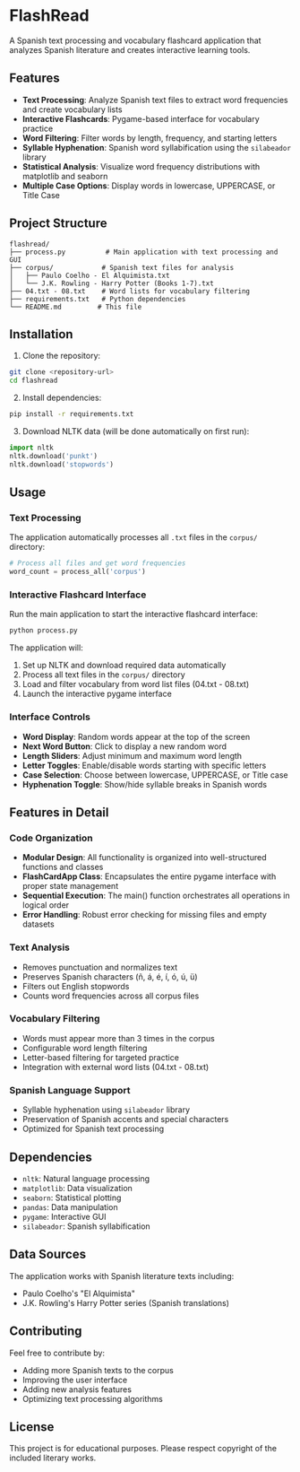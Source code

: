 # FlashRead

A Spanish text processing and vocabulary flashcard application that analyzes Spanish literature and creates interactive learning tools.

## Features

- **Text Processing**: Analyze Spanish text files to extract word frequencies and create vocabulary lists
- **Interactive Flashcards**: Pygame-based interface for vocabulary practice
- **Word Filtering**: Filter words by length, frequency, and starting letters
- **Syllable Hyphenation**: Spanish word syllabification using the `silabeador` library
- **Statistical Analysis**: Visualize word frequency distributions with matplotlib and seaborn
- **Multiple Case Options**: Display words in lowercase, UPPERCASE, or Title Case

## Project Structure

```
flashread/
├── process.py          # Main application with text processing and GUI
├── corpus/            # Spanish text files for analysis
│   ├── Paulo Coelho - El Alquimista.txt
│   └── J.K. Rowling - Harry Potter (Books 1-7).txt
├── 04.txt - 08.txt    # Word lists for vocabulary filtering
├── requirements.txt   # Python dependencies
└── README.md         # This file
```

## Installation

1. Clone the repository:
```bash
git clone <repository-url>
cd flashread
```

2. Install dependencies:
```bash
pip install -r requirements.txt
```

3. Download NLTK data (will be done automatically on first run):
```python
import nltk
nltk.download('punkt')
nltk.download('stopwords')
```

## Usage

### Text Processing

The application automatically processes all `.txt` files in the `corpus/` directory:

```python
# Process all files and get word frequencies
word_count = process_all('corpus')
```

### Interactive Flashcard Interface

Run the main application to start the interactive flashcard interface:

```bash
python process.py
```

The application will:
1. Set up NLTK and download required data automatically
2. Process all text files in the `corpus/` directory
3. Load and filter vocabulary from word list files (04.txt - 08.txt)
4. Launch the interactive pygame interface

### Interface Controls

- **Word Display**: Random words appear at the top of the screen
- **Next Word Button**: Click to display a new random word
- **Length Sliders**: Adjust minimum and maximum word length
- **Letter Toggles**: Enable/disable words starting with specific letters
- **Case Selection**: Choose between lowercase, UPPERCASE, or Title case
- **Hyphenation Toggle**: Show/hide syllable breaks in Spanish words

## Features in Detail

### Code Organization
- **Modular Design**: All functionality is organized into well-structured functions and classes
- **FlashCardApp Class**: Encapsulates the entire pygame interface with proper state management
- **Sequential Execution**: The main() function orchestrates all operations in logical order
- **Error Handling**: Robust error checking for missing files and empty datasets

### Text Analysis
- Removes punctuation and normalizes text
- Preserves Spanish characters (ñ, á, é, í, ó, ú, ü)
- Filters out English stopwords
- Counts word frequencies across all corpus files

### Vocabulary Filtering
- Words must appear more than 3 times in the corpus
- Configurable word length filtering
- Letter-based filtering for targeted practice
- Integration with external word lists (04.txt - 08.txt)

### Spanish Language Support
- Syllable hyphenation using `silabeador` library
- Preservation of Spanish accents and special characters
- Optimized for Spanish text processing

## Dependencies

- `nltk`: Natural language processing
- `matplotlib`: Data visualization
- `seaborn`: Statistical plotting
- `pandas`: Data manipulation
- `pygame`: Interactive GUI
- `silabeador`: Spanish syllabification

## Data Sources

The application works with Spanish literature texts including:
- Paulo Coelho's "El Alquimista"
- J.K. Rowling's Harry Potter series (Spanish translations)

## Contributing

Feel free to contribute by:
- Adding more Spanish texts to the corpus
- Improving the user interface
- Adding new analysis features
- Optimizing text processing algorithms

## License

This project is for educational purposes. Please respect copyright of the included literary works. 